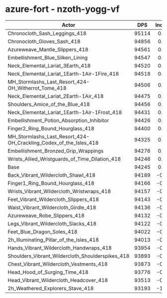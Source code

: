 # azure-fort - nzoth-yogg-vf
| Actor | DPS | Increase |
|---|:---:|:---:|
|Chronocloth_Sash_Leggings_418|95114|0.92%|
|Chronocloth_Gloves_Sash_418|94856|0.65%|
|Azureweave_Mantle_Slippers_418|94561|0.34%|
|Embellishment_Blue_Silken_Lining|94547|0.32%|
|Neck_Elemental_Lariat_3Earth_418|94520|0.29%|
|Neck_Elemental_Lariat_1Earth-1Air-1Fire_418|94518|0.29%|
|MH_Stormlashs_Last_Resort_424-OH_Witherrot_Tome_418|94506|0.28%|
|Neck_Elemental_Lariat_2Earth-1Air_418|94475|0.24%|
|Shoulders_Amice_of_the_Blue_418|94456|0.22%|
|Neck_Elemental_Lariat_1Earth-1Air-1Frost_418|94431|0.20%|
|Embellishment_Potion_Absorption_Inhibitor|94426|0.19%|
|Finger2_Ring_Bound_Hourglass_418|94400|0.16%|
|MH_Stormlashs_Last_Resort_424-OH_Crackling_Codex_of_the_Isles_418|94325|0.08%|
|Embellishment_Bronzed_Grip_Wrappings|94276|0.03%|
|Wrists_Allied_Wristguards_of_Time_Dilation_418|94246|0.00%|
|Base|94245|0.00%|
|Back_Vibrant_Wildercloth_Shawl_418|94189|-0.06%|
|Finger1_Ring_Bound_Hourglass_418|94166|-0.08%|
|Wrists_Vibrant_Wildercloth_Wristwraps_418|94157|-0.09%|
|Feet_Vibrant_Wildercloth_Slippers_418|94143|-0.11%|
|Waist_Vibrant_Wildercloth_Girdle_418|94136|-0.12%|
|Azureweave_Robe_Slippers_418|94132|-0.12%|
|Legs_Vibrant_Wildercloth_Slacks_418|94122|-0.13%|
|Feet_Blue_Dragon_Soles_418|94022|-0.24%|
|2h_Illuminating_Pillar_of_the_Isles_418|94013|-0.25%|
|Hands_Vibrant_Wildercloth_Handwraps_418|93954|-0.31%|
|Shoulders_Vibrant_Wildercloth_Shoulderspikes_418|93893|-0.37%|
|Chest_Vibrant_Wildercloth_Vestments_418|93873|-0.39%|
|Head_Hood_of_Surging_Time_418|93776|-0.50%|
|Head_Vibrant_Wildercloth_Headcover_418|93513|-0.78%|
|2h_Weathered_Explorers_Stave_418|93193|-1.12%|
